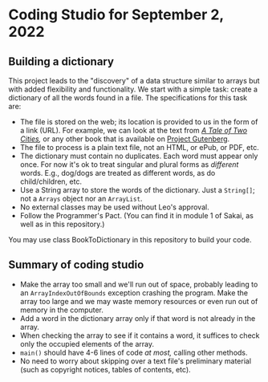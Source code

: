 # Coding Studio for September 2, 2022

## Building a dictionary

This project leads to the "discovery" of a data structure similar to arrays but with added flexibility and functionality. We start with a simple task: create a dictionary of all the words found in a file. The specifications for this task are:

* The file is stored on the web; its location is provided to us in the form of a link (URL). For example, we can look at the text from *[A Tale of Two Cities](https://www.gutenberg.org/files/98/98-0.txt),* or any other book that is available on [Project Gutenberg](https://www.gutenberg.org/).
* The file to process is a plain text file, not an HTML, or ePub, or PDF, etc.
* The dictionary must contain no duplicates. Each word must appear only once. For now it's ok to treat singular and plural forms as *different* words. E.g., dog/dogs are treated as different words, as do child/children, etc.
* Use a String array to store the words of the dictionary. Just a ``String[]``; not a ``Arrays`` object nor an ``ArrayList``.
* No external classes may be used without Leo's approval.
* Follow the Programmer's Pact. (You can find it in module 1 of Sakai, as well as in this repository.)

You may use class BookToDictionary in this repository to build your code.

## Summary of coding studio

* Make the array too small and we'll run out of space, probably leading to an ``ArrayIndexOutOfBounds`` exception crashing the program. Make the array too large and we may waste memory resources or even run out of memory in the computer.
* Add a word in the dictionary array only if that word is not already in the array.
* When checking the array to see if it contains a word, it suffices to check only the occupied elements of the array.
* ``main()`` should have 4-6 lines of code *at most,* calling other methods.
* No need to worry about skipping over a text file's preliminary material (such as copyright notices, tables of contents, etc).